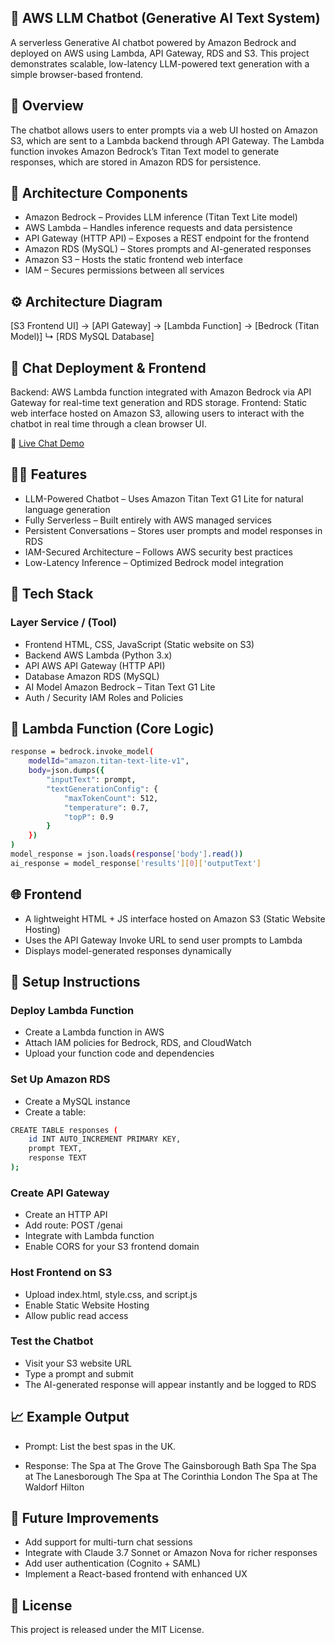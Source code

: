 ## 🧠 AWS LLM Chatbot (Generative AI Text System)

A serverless Generative AI chatbot powered by Amazon Bedrock and deployed on AWS using Lambda, API Gateway, RDS and S3.
This project demonstrates scalable, low-latency LLM-powered text generation with a simple browser-based frontend.


## 🚀 Overview

The chatbot allows users to enter prompts via a web UI hosted on Amazon S3, which are sent to a Lambda backend through API Gateway.
The Lambda function invokes Amazon Bedrock’s Titan Text model to generate responses, which are stored in Amazon RDS for persistence.


## 🧩 Architecture Components

- Amazon Bedrock – Provides LLM inference (Titan Text Lite model)
- AWS Lambda – Handles inference requests and data persistence
- API Gateway (HTTP API) – Exposes a REST endpoint for the frontend
- Amazon RDS (MySQL) – Stores prompts and AI-generated responses
- Amazon S3 – Hosts the static frontend web interface
- IAM – Secures permissions between all services


## ⚙️ Architecture Diagram
[S3 Frontend UI] → [API Gateway] → [Lambda Function] → [Bedrock (Titan Model)]
                                                    ↳ [RDS MySQL Database]

## 💬 Chat Deployment & Frontend

Backend: AWS Lambda function integrated with Amazon Bedrock via API Gateway for real-time text generation and RDS storage.
Frontend: Static web interface hosted on Amazon S3, allowing users to interact with the chatbot in real time through a clean browser UI.

🔗 [Live Chat Demo](http://genai-webui.com.s3-website.eu-north-1.amazonaws.com/)


## 🧑‍💻 Features

- LLM-Powered Chatbot – Uses Amazon Titan Text G1 Lite for natural language generation
- Fully Serverless – Built entirely with AWS managed services
- Persistent Conversations – Stores user prompts and model responses in RDS
- IAM-Secured Architecture – Follows AWS security best practices
- Low-Latency Inference – Optimized Bedrock model integration


## 🧰 Tech Stack

### Layer	Service / (Tool)
- Frontend	HTML, CSS, JavaScript (Static website on S3)
- Backend	AWS Lambda (Python 3.x)
- API	AWS API Gateway (HTTP API)
- Database	Amazon RDS (MySQL)
- AI Model	Amazon Bedrock – Titan Text G1 Lite
- Auth / Security	IAM Roles and Policies

## 🧾 Lambda Function (Core Logic)
```bash
response = bedrock.invoke_model(
    modelId="amazon.titan-text-lite-v1",
    body=json.dumps({
        "inputText": prompt,
        "textGenerationConfig": {
            "maxTokenCount": 512,
            "temperature": 0.7,
            "topP": 0.9
        }
    })
)
model_response = json.loads(response['body'].read())
ai_response = model_response['results'][0]['outputText']
```


## 🌐 Frontend

- A lightweight HTML + JS interface hosted on Amazon S3 (Static Website Hosting)
- Uses the API Gateway Invoke URL to send user prompts to Lambda
- Displays model-generated responses dynamically


## 🔧 Setup Instructions

### Deploy Lambda Function
- Create a Lambda function in AWS
- Attach IAM policies for Bedrock, RDS, and CloudWatch
- Upload your function code and dependencies

### Set Up Amazon RDS
- Create a MySQL instance
- Create a table:

```bash
CREATE TABLE responses (
    id INT AUTO_INCREMENT PRIMARY KEY,
    prompt TEXT,
    response TEXT
);
```

### Create API Gateway
- Create an HTTP API
- Add route: POST /genai
- Integrate with Lambda function
- Enable CORS for your S3 frontend domain

### Host Frontend on S3
- Upload index.html, style.css, and script.js
- Enable Static Website Hosting
- Allow public read access

### Test the Chatbot
- Visit your S3 website URL
- Type a prompt and submit
- The AI-generated response will appear instantly and be logged to RDS


## 📈 Example Output

- Prompt:
List the best spas in the UK.

- Response:
The Spa at The Grove
The Gainsborough Bath Spa
The Spa at The Lanesborough
The Spa at The Corinthia London
The Spa at The Waldorf Hilton


## 🧩 Future Improvements

- Add support for multi-turn chat sessions
- Integrate with Claude 3.7 Sonnet or Amazon Nova for richer responses
- Add user authentication (Cognito + SAML)
- Implement a React-based frontend with enhanced UX


## 📜 License
This project is released under the MIT License.
